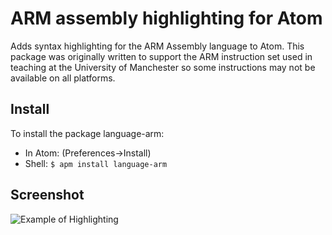 # ARM assembly highlighting for Atom

Adds syntax highlighting for the ARM Assembly language to Atom. This package was originally written to support the ARM instruction set used in teaching at the University of Manchester so some instructions may not be available on all platforms.

## Install

To install the package language-arm:

* In Atom: (Preferences->Install)
* Shell: `$ apm install language-arm`

## Screenshot

![Example of Highlighting](https://raw.githubusercontent.com/dan-c-underwood/language-arm/master/example.png)
